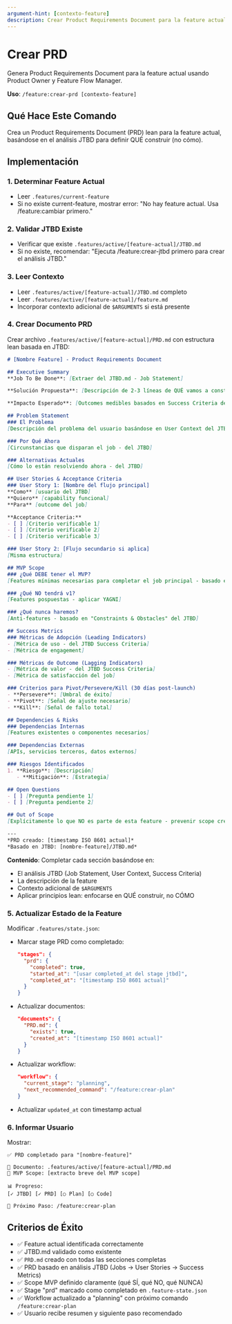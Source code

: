 ```yaml
---
argument-hint: [contexto-feature]
description: Crear Product Requirements Document para la feature actual
---
```


# Crear PRD

Genera Product Requirements Document para la feature actual usando Product Owner y Feature Flow Manager.

**Uso**: `/feature:crear-prd [contexto-feature]`

## Qué Hace Este Comando

Crea un Product Requirements Document (PRD) lean para la feature actual, basándose en el análisis JTBD para definir QUÉ construir (no cómo).

## Implementación

### 1. Determinar Feature Actual
- Leer `.features/current-feature`
- Si no existe current-feature, mostrar error: "No hay feature actual. Usa /feature:cambiar <nombre> primero."

### 2. Validar JTBD Existe
- Verificar que existe `.features/active/[feature-actual]/JTBD.md`
- Si no existe, recomendar: "Ejecuta /feature:crear-jtbd primero para crear el análisis JTBD."

### 3. Leer Contexto
- Leer `.features/active/[feature-actual]/JTBD.md` completo
- Leer `.features/active/[feature-actual]/feature.md`
- Incorporar contexto adicional de `$ARGUMENTS` si está presente

### 4. Crear Documento PRD
Crear archivo `.features/active/[feature-actual]/PRD.md` con estructura lean basada en JTBD:

```markdown
# [Nombre Feature] - Product Requirements Document

## Executive Summary
**Job To Be Done**: [Extraer del JTBD.md - Job Statement]

**Solución Propuesta**: [Descripción de 2-3 líneas de QUÉ vamos a construir]

**Impacto Esperado**: [Outcomes medibles basados en Success Criteria del JTBD]

## Problem Statement
### El Problema
[Descripción del problema del usuario basándose en User Context del JTBD]

### Por Qué Ahora
[Circunstancias que disparan el job - del JTBD]

### Alternativas Actuales
[Cómo lo están resolviendo ahora - del JTBD]

## User Stories & Acceptance Criteria
### User Story 1: [Nombre del flujo principal]
**Como** [usuario del JTBD]
**Quiero** [capability funcional]
**Para** [outcome del job]

**Acceptance Criteria:**
- [ ] [Criterio verificable 1]
- [ ] [Criterio verificable 2]
- [ ] [Criterio verificable 3]

### User Story 2: [Flujo secundario si aplica]
[Misma estructura]

## MVP Scope
### ¿Qué DEBE tener el MVP?
[Features mínimas necesarias para completar el job principal - basado en Functional Jobs del JTBD]

### ¿Qué NO tendrá v1?
[Features pospuestas - aplicar YAGNI]

### ¿Qué nunca haremos?
[Anti-features - basado en "Constraints & Obstacles" del JTBD]

## Success Metrics
### Métricas de Adopción (Leading Indicators)
- [Métrica de uso - del JTBD Success Criteria]
- [Métrica de engagement]

### Métricas de Outcome (Lagging Indicators)
- [Métrica de valor - del JTBD Success Criteria]
- [Métrica de satisfacción del job]

### Criterios para Pivot/Persevere/Kill (30 días post-launch)
- **Persevere**: [Umbral de éxito]
- **Pivot**: [Señal de ajuste necesario]
- **Kill**: [Señal de fallo total]

## Dependencies & Risks
### Dependencias Internas
[Features existentes o componentes necesarios]

### Dependencias Externas
[APIs, servicios terceros, datos externos]

### Riesgos Identificados
1. **Riesgo**: [Descripción]
   - **Mitigación**: [Estrategia]

## Open Questions
- [ ] [Pregunta pendiente 1]
- [ ] [Pregunta pendiente 2]

## Out of Scope
[Explícitamente lo que NO es parte de esta feature - prevenir scope creep]

---
*PRD creado: [timestamp ISO 8601 actual]*
*Basado en JTBD: [nombre-feature]/JTBD.md*
```

**Contenido**: Completar cada sección basándose en:
- El análisis JTBD (Job Statement, User Context, Success Criteria)
- La descripción de la feature
- Contexto adicional de `$ARGUMENTS`
- Aplicar principios lean: enfocarse en QUÉ construir, no CÓMO

### 5. Actualizar Estado de la Feature
Modificar `.features/state.json`:

- Marcar stage PRD como completado:
  ```json
  "stages": {
    "prd": {
      "completed": true,
      "started_at": "[usar completed_at del stage jtbd]",
      "completed_at": "[timestamp ISO 8601 actual]"
    }
  }
  ```
- Actualizar documentos:
  ```json
  "documents": {
    "PRD.md": {
      "exists": true,
      "created_at": "[timestamp ISO 8601 actual]"
    }
  }
  ```
- Actualizar workflow:
  ```json
  "workflow": {
    "current_stage": "planning",
    "next_recommended_command": "/feature:crear-plan"
  }
  ```
- Actualizar `updated_at` con timestamp actual

### 6. Informar Usuario
Mostrar:
```
✅ PRD completado para "[nombre-feature]"

📝 Documento: .features/active/[feature-actual]/PRD.md
🎯 MVP Scope: [extracto breve del MVP scope]

📊 Progreso:
[✓ JTBD] [✓ PRD] [○ Plan] [○ Code]

🚀 Próximo Paso: /feature:crear-plan
```

## Criterios de Éxito

- ✅ Feature actual identificada correctamente
- ✅ JTBD.md validado como existente
- ✅ `PRD.md` creado con todas las secciones completas
- ✅ PRD basado en análisis JTBD (Jobs → User Stories → Success Metrics)
- ✅ Scope MVP definido claramente (qué SÍ, qué NO, qué NUNCA)
- ✅ Stage "prd" marcado como completado en `.feature-state.json`
- ✅ Workflow actualizado a "planning" con próximo comando `/feature:crear-plan`
- ✅ Usuario recibe resumen y siguiente paso recomendado
